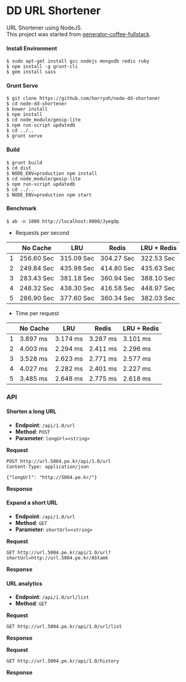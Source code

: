 # DD URL Shortener
URL Shortener using NodeJS.  
This project was started from [generator-coffee-fullstack](https://github.com/harryoh/generator-coffee-fullstack).

#### Install Environment
```
$ sudo apt-get install gcc nodejs mongodb redis ruby
$ npm install -g grunt-cli
$ gem install sass
```

#### Grunt Serve
```
$ git clone https://github.com/harryoh/node-dd-shortener
$ cd node-dd-shortener
$ bower install
$ npm install
$ cd node_module/geoip-lite
$ npm run-script updatedb
$ cd ../..
$ grunt serve
```

#### Build
```
$ grunt build
$ cd dist
$ NODE_ENV=production npm install
$ cd node_module/geoip-lite
$ npm run-script updatedb
$ cd ../..
$ NODE_ENV=production npm start
```

#### Benchmark

```
$ ab -n 1000 http://localhost:9000/JyegOp
```

* Requests per second

|     |  No Cache  |    LRU     |   Redis    | LRU + Redis |
|-----|------------|------------|------------|-------------|
|  1  | 256.60 Sec | 315.09 Sec | 304.27 Sec | 322.53 Sec  |
|  2  | 249.84 Sec | 435.98 Sec | 414.80 Sec | 435.63 Sec  |
|  3  | 283.43 Sec | 381.18 Sec | 360.94 Sec | 388.10 Sec  |
|  4  | 248.32 Sec | 438.30 Sec | 416.58 Sec | 448.97 Sec  |
|  5  | 286.90 Sec | 377.60 Sec | 360.34 Sec | 382.03 Sec  |

* Time per request

|     | No Cache |   LRU    |  Redis   | LRU + Redis |
|-----|----------|----------|----------|-------------|
|  1  | 3.897 ms | 3.174 ms | 3.287 ms |  3.101 ms   |
|  2  | 4.003 ms | 2.294 ms | 2.411 ms |  2.296 ms   |
|  3  | 3.528 ms | 2.623 ms | 2.771 ms |  2.577 ms   |
|  4  | 4.027 ms | 2.282 ms | 2.401 ms |  2.227 ms   |
|  5  | 3.485 ms | 2.648 ms | 2.775 ms |  2.618 ms   |


### API

#### Shorten a long URL
- **Endpoint**: `/api/1.0/url`
- **Method**: `POST`
- **Parameter**: `longUrl=<string>`

**Request**
```
POST http://url.5004.pe.kr/api/1.0/url
Content-Type: application/json

{"longUrl": "http://5004.pe.kr/"}
```

**Response**


#### Expand a short URL
- **Endpoint**: `/api/1.0/url`
- **Method**: `GET`
- **Parameter**: `shortUrl=<string>`

**Request**
```
GET http://url.5004.pe.kr/api/1.0/url?shortUrl=http://url.5004.pe.kr/A5tamk
```

**Response**


#### URL analytics
- **Endpoint**: `/api/1.0/url/list`
- **Method**: `GET`

**Request**  
```
GET http://url.5004.pe.kr/api/1.0/url/list
```

**Response**


**Request**  
```
GET http://url.5004.pe.kr/api/1.0/history
```

**Response**
